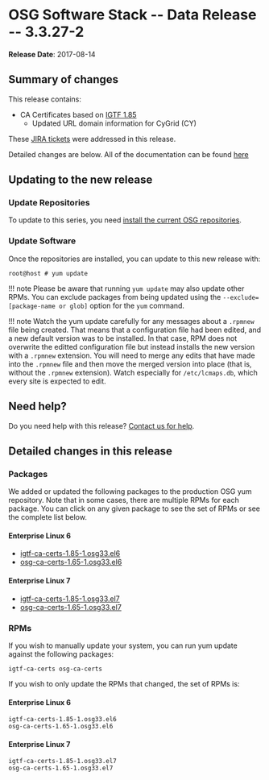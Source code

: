 OSG Software Stack -- Data Release -- 3.3.27-2
==============================================

**Release Date**: 2017-08-14

Summary of changes
------------------

This release contains:

-   CA Certificates based on [IGTF 1.85](http://dist.eugridpma.info/distribution/igtf/current/CHANGES)
    -   Updated URL domain information for CyGrid (CY)

These [JIRA tickets](https://jira.opensciencegrid.org/issues/?jql=project%20%3D%20SOFTWARE%20AND%20fixVersion%20%3D%203.3.27-2%20ORDER%20BY%20priority%20DESC%2C%20key%20DESC) were addressed in this release.

Detailed changes are below. All of the documentation can be found [here](../../)

Updating to the new release
---------------------------

### Update Repositories

To update to this series, you need [install the current OSG repositories](../../common/yum#install-osg-repositories).

### Update Software

Once the repositories are installed, you can update to this new release with:

``` console
root@host # yum update
```

!!! note
    Please be aware that running `yum update` may also update other RPMs. You can exclude packages from being updated using the `--exclude=[package-name or glob]` option for the `yum` command.

!!! note
    Watch the yum update carefully for any messages about a `.rpmnew` file being created. That means that a configuration file had been edited, and a new default version was to be installed. In that case, RPM does not overwrite the editted configuration file but instead installs the new version with a `.rpmnew` extension. You will need to merge any edits that have made into the `.rpmnew` file and then move the merged version into place (that is, without the `.rpmnew` extension). Watch especially for `/etc/lcmaps.db`, which every site is expected to edit.

Need help?
----------

Do you need help with this release? [Contact us for help](../../common/help).

Detailed changes in this release
--------------------------------

### Packages

We added or updated the following packages to the production OSG yum repository. Note that in some cases, there are multiple RPMs for each package. You can click on any given package to see the set of RPMs or see the complete list below.

#### Enterprise Linux 6

-   [igtf-ca-certs-1.85-1.osg33.el6](https://koji.chtc.wisc.edu/koji/search?match=glob&type=build&terms=igtf-ca-certs-1.85-1.osg33.el6)
-   [osg-ca-certs-1.65-1.osg33.el6](https://koji.chtc.wisc.edu/koji/search?match=glob&type=build&terms=osg-ca-certs-1.65-1.osg33.el6)

#### Enterprise Linux 7

-   [igtf-ca-certs-1.85-1.osg33.el7](https://koji.chtc.wisc.edu/koji/search?match=glob&type=build&terms=igtf-ca-certs-1.85-1.osg33.el7)
-   [osg-ca-certs-1.65-1.osg33.el7](https://koji.chtc.wisc.edu/koji/search?match=glob&type=build&terms=osg-ca-certs-1.65-1.osg33.el7)

### RPMs

If you wish to manually update your system, you can run yum update against the following packages:

    igtf-ca-certs osg-ca-certs

If you wish to only update the RPMs that changed, the set of RPMs is:

#### Enterprise Linux 6

``` file
igtf-ca-certs-1.85-1.osg33.el6
osg-ca-certs-1.65-1.osg33.el6
```

#### Enterprise Linux 7

``` file
igtf-ca-certs-1.85-1.osg33.el7
osg-ca-certs-1.65-1.osg33.el7
```

